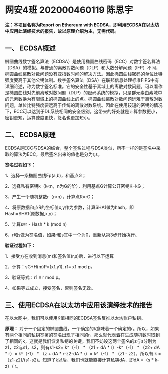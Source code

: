 网安4班 202000460119 陈思宇
=
**注：本项目名称为Report on Ethereum with ECDSA，即利用ECDSA在以太坊中应用此演绎技术的报告，故以原理介绍为主，无需代码。**

一、	ECDSA概述
-
椭圆曲线数字签名算法（ECDSA）是使用椭圆曲线密码（ECC）对数字签名算法（DSA）的模拟。与普通的离散对数问题（DLP）和大数分解问题（IFP）不同，椭圆曲线离散对数问题没有亚指数时间的解决方法。因此椭圆曲线密码的单位比特强度要高于其他公钥体制。数字签名算法（DSA）在联邦信息处理标准FIPS中有详细论述，称为数字签名标准。它的安全性基于素域上的离散对数问题。可以看作是椭圆曲线对先前离散对数问题（DLP）的密码系统的模拟，只是群元素由素域中的元素数换为有限域上的椭圆曲线上的点。椭圆曲线离散对数问题远难于离散对数问题，单位比特强度要远高于传统的离散对数系统。因此在使用较短的密钥的情况下，ECC可以达到于DL系统相同的安全级别。这带来的好处就是计算参数更小，密钥更短，运算速度更快，签名也更加短小。

二、	ECDSA原理
-
ECDSA是ECC与DSA的结合，整个签名过程与DSA类似，所不一样的是签名中采取的算法为ECC，最后签名出来的值也是分为r,s。

**签名过程如下：**

1、选择一条椭圆曲线Ep(a,b)，和基点G；

2、选择私有密钥k（k<n，n为G的阶），利用基点G计算公开密钥K=kG；

3、产生一个随机整数r（r<n），计算点R=rG；

4、将原数据和点R的坐标值x,y作为参数，计算SHA1做为hash，即Hash=SHA1(原数据,x,y)；

5、计算s≡r - Hash * k (mod n)

6、r和s做为签名值，如果r和s其中一个为0，重新从第3步开始执行。

**验证过程如下：**

1、接受方在收到消息(m)和签名值(r,s)后，进行以下运算

2、计算：sG+H(m)P=(x1,y1), r1≡ x1 mod p。

3、验证等式：r1 ≡ r mod p。

4、如果等式成立，接受签名，否则签名无效。

三、使用ECDSA在以太坊中应用该演绎技术的报告
-
在以太网中，我们可以使用K值相同的ECDSA签名反推以太坊账户私钥。

**原理：**
对于一个固定的椭圆曲线，一个确定的k意味着一个确定的r。所以，如果有两个相同的私钥签署的签名出现了相同的r，那么就代表着在生成随机数时取到了相同的k，这就是我们恢复私钥的关键。我们不妨设这两个签名的z与s分别为z1，z2与s1，s2，则有s1-s2= k^（-1） * （z1 + dA * r）-k^（-1） * （z2+ dA * r）= k^（-1） * （z + dA * r-z2-dA * r）= k^（-1） * （z1 - z2），所以有 k = （z1-z2)/(s1-s2)。知道了k以后，我们也就能直接计算私钥dA，即dA =（s * k-z）/ r。
